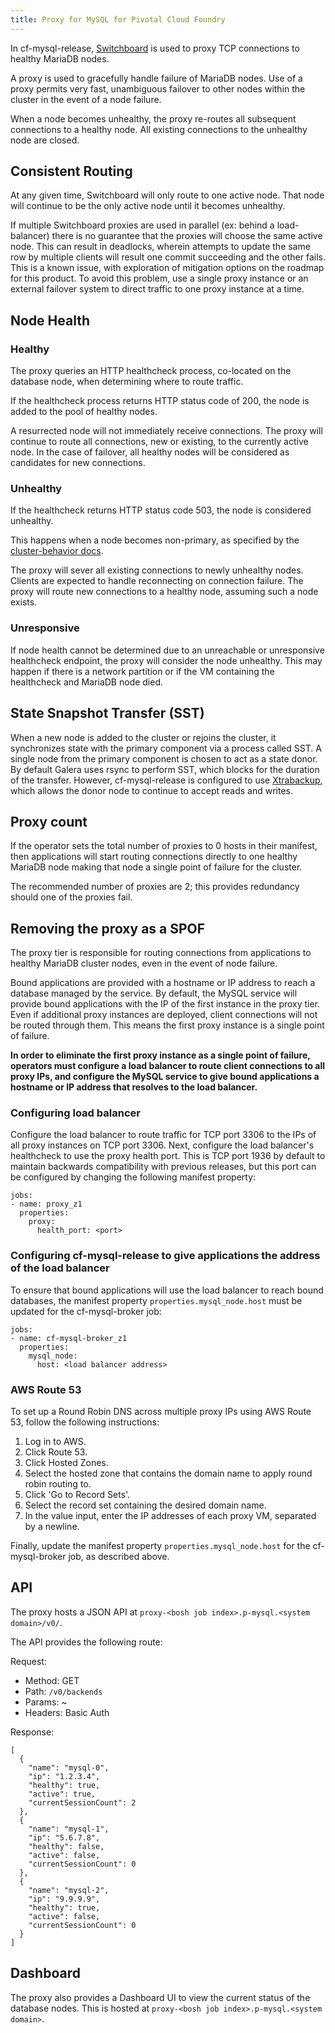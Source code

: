 ```yaml
---
title: Proxy for MySQL for Pivotal Cloud Foundry
---
```



In cf-mysql-release, [Switchboard](https://github.com/cloudfoundry-incubator/switchboard) is used to proxy TCP connections to healthy MariaDB nodes.

A proxy is used to gracefully handle failure of MariaDB nodes. Use of a proxy permits very fast, unambiguous failover to other nodes within the cluster in the event of a node failure.

When a node becomes unhealthy, the proxy re-routes all subsequent connections to a healthy node. All existing connections to the unhealthy node are closed.

## Consistent Routing

At any given time, Switchboard will only route to one active node. That node will continue to be the only active node until it becomes unhealthy.

If multiple Switchboard proxies are used in parallel (ex: behind a load-balancer) there is no guarantee that the proxies will choose the same active node. This can result in deadlocks, wherein attempts to update the same row by multiple clients will result one commit succeeding and the other fails. This is a known issue, with exploration of mitigation options on the roadmap for this product. To avoid this problem, use a single proxy instance or an external failover system to direct traffic to one proxy instance at a time.

## Node Health

### Healthy

The proxy queries an HTTP healthcheck process, co-located on the database node, when determining where to route traffic. 

If the healthcheck process returns HTTP status code of 200, the node is added to the pool of healthy nodes. 

A resurrected node will not immediately receive connections. The proxy will continue to route all connections, new or existing, to the currently active node. In the case of failover, all healthy nodes will be considered as candidates for new connections. 

### Unhealthy

If the healthcheck returns HTTP status code 503, the node is considered unhealthy. 

This happens when a node becomes non-primary, as specified by the [cluster-behavior docs](cluster-behavior.html).

The proxy will sever all existing connections to newly unhealthy nodes. Clients are expected to handle reconnecting on connection failure. The proxy will route new connections to a healthy node, assuming such a node exists.

### Unresponsive

If node health cannot be determined due to an unreachable or unresponsive healthcheck endpoint, the proxy will consider the node unhealthy. This may happen if there is a network partition or if the VM containing the healthcheck and MariaDB node died.


## State Snapshot Transfer (SST)

When a new node is added to the cluster or rejoins the cluster, it synchronizes state with the primary component via a process called SST. A single node from the primary component is chosen to act as a state donor. By default Galera uses rsync to perform SST, which blocks for the duration of the transfer. However, cf-mysql-release is configured to use [Xtrabackup](http://www.percona.com/doc/percona-xtrabackup), which allows the donor node to continue to accept reads and writes.

## Proxy count

If the operator sets the total number of proxies to 0 hosts in their manifest, then applications will start routing connections directly to one healthy MariaDB node making that node a single point of failure for the cluster.

The recommended number of proxies are 2; this provides redundancy should one of the proxies fail.

## Removing the proxy as a SPOF

The proxy tier is responsible for routing connections from applications to healthy MariaDB cluster nodes, even in the event of node failure.

Bound applications are provided with a hostname or IP address to reach a database managed by the service. By default, the MySQL service will provide bound applications with the IP of the first instance in the proxy tier. Even if additional proxy instances are deployed, client connections will not be routed through them. This means the first proxy instance is a single point of failure.

**In order to eliminate the first proxy instance as a single point of failure, operators must configure a load balancer to route client connections to all proxy IPs, and configure the MySQL service to give bound applications a hostname or IP address that resolves to the load balancer.**

### Configuring load balancer

Configure the load balancer to route traffic for TCP port 3306 to the IPs of all proxy instances on TCP port 3306. Next, configure the load balancer's healthcheck to use the proxy health port. This is TCP port 1936 by default to maintain backwards compatibility with previous releases, but this port can be configured by changing the following manifest property:

```
jobs:
- name: proxy_z1
  properties:
    proxy:
      health_port: <port>
```

### Configuring cf-mysql-release to give applications the address of the load balancer
To ensure that bound applications will use the load balancer to reach bound databases, the manifest property `properties.mysql_node.host` must be updated for the cf-mysql-broker job:

```
jobs:
- name: cf-mysql-broker_z1
  properties:
    mysql_node:
      host: <load balancer address>
```

### AWS Route 53

To set up a Round Robin DNS across multiple proxy IPs using AWS Route 53,
follow the following instructions:

1. Log in to AWS.
2. Click Route 53.
3. Click Hosted Zones.
4. Select the hosted zone that contains the domain name to apply round robin routing to.
5. Click 'Go to Record Sets'.
6. Select the record set containing the desired domain name.
7. In the value input, enter the IP addresses of each proxy VM, separated by a newline.

Finally, update the manifest property `properties.mysql_node.host` for the cf-mysql-broker job, as described above.

## API

The proxy hosts a JSON API at `proxy-<bosh job index>.p-mysql.<system domain>/v0/`.

The API provides the following route:

Request:
*  Method: GET
*  Path: `/v0/backends`
*  Params: ~
*  Headers: Basic Auth

Response:

```
[
  {
    "name": "mysql-0",
    "ip": "1.2.3.4",
    "healthy": true,
    "active": true,
    "currentSessionCount": 2
  },
  {
    "name": "mysql-1",
    "ip": "5.6.7.8",
    "healthy": false,
    "active": false,
    "currentSessionCount": 0
  },
  {
    "name": "mysql-2",
    "ip": "9.9.9.9",
    "healthy": true,
    "active": false,
    "currentSessionCount": 0
  }
]
```

## Dashboard

The proxy also provides a Dashboard UI to view the current status of the database nodes. This is hosted at `proxy-<bosh job index>.p-mysql.<system domain>`.
